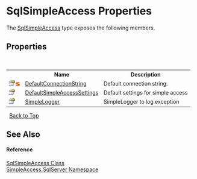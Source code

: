 # SqlSimpleAccess Properties
 

The <a href="51cba069-bca7-767f-b9f4-7a420dd10a28">SqlSimpleAccess</a> type exposes the following members.


## Properties
&nbsp;<table><tr><th></th><th>Name</th><th>Description</th></tr><tr><td>![Public property](media/pubproperty.gif "Public property")![Static member](media/static.gif "Static member")</td><td><a href="730c3012-01c6-5e2e-1aa2-2cb3ffbccb84">DefaultConnectionString</a></td><td>
Default connection string.</td></tr><tr><td>![Public property](media/pubproperty.gif "Public property")</td><td><a href="45c169d7-ac3f-332d-c5ac-324e8ccce880">DefaultSimpleAccessSettings</a></td><td>
Default settings for simple access</td></tr><tr><td>![Public property](media/pubproperty.gif "Public property")</td><td><a href="6ea2e016-b62f-8047-9142-f52324b5cde7">SimpleLogger</a></td><td>
SimpleLogger to log exception</td></tr></table>&nbsp;
<a href="#sqlsimpleaccess-properties">Back to Top</a>

## See Also


#### Reference
<a href="51cba069-bca7-767f-b9f4-7a420dd10a28">SqlSimpleAccess Class</a><br /><a href="0aec4ece-a28c-8a60-ec49-ed778f89c036">SimpleAccess.SqlServer Namespace</a><br />
